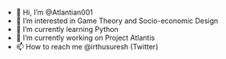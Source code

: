 - 👋 Hi, I’m @Atlantian001
- 👀 I’m interested in Game Theory and Socio-economic Design
- 🌱 I’m currently learning Python
- 💞️ I’m currently working on Project Atlantis 
- 📫 How to reach me @irthusuresh (Twitter)

<!---
Atlantian001/Atlantian001 is a ✨ special ✨ repository because its `README.md` (this file) appears on your GitHub profile.
You can click the Preview link to take a look at your changes.
--->
